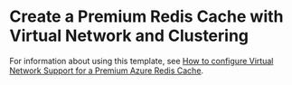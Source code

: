 # Create a Premium Redis Cache with Virtual Network and Clustering

For information about using this template, see [How to configure Virtual Network Support for a Premium Azure Redis Cache](https://azure.microsoft.com/documentation/articles/cache-how-to-premium-vnet/).


